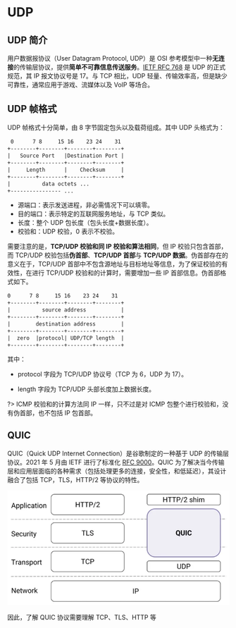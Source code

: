 # UDP

## UDP 简介

用户数据报协议（User Datagram Protocol, UDP）是 OSI 参考模型中一种**无连接**的传输层协议，提供**简单不可靠信息传送服务**。[IETF RFC 768](https://www.rfc-editor.org/rfc/rfc768) 是 UDP 的正式规范，其 IP 报文协议号是 17。与 TCP 相比，UDP 轻量、传输效率高，但是缺少可靠性，通常应用于游戏、流媒体以及 VoIP 等场合。

## UDP 帧格式

UDP 帧格式十分简单，由 8 字节固定包头以及载荷组成。其中 UDP 头格式为：

```
 0      7 8     15 16    23 24    31
+--------+--------+--------+--------+
|   Source Port   |Destination Port |
+--------+--------+--------+--------+
|     Length      |    Checksum     |
+--------+--------+--------+--------+
|          data octets ...
+---------------- ...
```

- 源端口：表示发送进程，非必需情况下可以填零。
- 目的端口：表示特定的互联网服务地址，与 TCP 类似。
- 长度：整个 UDP 包长度（包头长度+数据长度）。
- 校验和：UDP 校验，0 表示不校验。

需要注意的是，**TCP/UDP 校验和同 IP 校验和算法相同**，但 IP 校验只包含首部，而 TCP/UDP 校验包括**伪首部**、**TCP/UDP 首部**与 **TCP/UDP 数据**。伪首部存在的意义在于，TCP/UDP 首部中不包含源地址与目标地址等信息，为了保证校验的有效性，在进行 TCP/UDP 校验和的计算时，需要增加一些 IP 首部信息。伪首部格式如下。

```
0      7 8     15 16    23 24    31
+--------+--------+--------+--------+
|          source address           |
+--------+--------+--------+--------+
|        destination address        |
+--------+--------+--------+--------+
|  zero  |protocol| UDP/TCP length  |
+--------+--------+--------+--------+
```

其中：

- protocol 字段为 TCP/UDP 协议号（TCP 为 6，UDP 为 17）。

- length 字段为 TCP/UDP 头部长度加上数据长度。

?> ICMP 校验和的计算方法同 IP 一样，只不过是对 ICMP 包整个进行校验和，没有伪首部，也不包括 IP 包首部。

## QUIC 

QUIC（Quick UDP Internet Connection）是谷歌制定的一种基于 UDP 的传输层协议。2021 年 5 月由 IETF 进行了标准化 [RFC 9000](https://www.rfc-editor.org/rfc/rfc9000.html)。QUIC 为了解决当今传输层和应用层面临的各种需求（包括处理更多的连接，安全性，和低延迟），其设计融合了包括 TCP，TLS，HTTP/2 等协议的特性。

![img](udp.assets/v2-d61a62fdfb08ed3882e1018136ce6b2f_720w.webp)

因此，了解 QUIC 协议需要理解 TCP、TLS、HTTP 等
